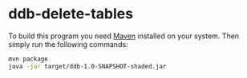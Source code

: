 # ddb-delete-tables
To build this program you need [Maven](https://maven.apache.org/) installed on your system. Then simply run the following commands:
```sh
mvn package
java -jar target/ddb-1.0-SNAPSHOT-shaded.jar
```

